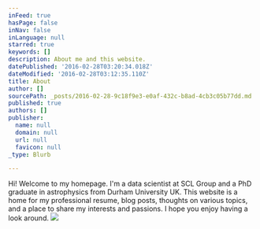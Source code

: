 ```yaml
---
inFeed: true
hasPage: false
inNav: false
inLanguage: null
starred: true
keywords: []
description: About me and this website.
datePublished: '2016-02-28T03:20:34.018Z'
dateModified: '2016-02-28T03:12:35.110Z'
title: About
author: []
sourcePath: _posts/2016-02-28-9c18f9e3-e0af-432c-b8ad-4cb3c05b77dd.md
published: true
authors: []
publisher:
  name: null
  domain: null
  url: null
  favicon: null
_type: Blurb

---
```

Hi! Welcome to my homepage. I'm a data scientist at SCL Group and a PhD graduate in astrophysics from Durham University UK. This website is a home for my professional resume, blog posts, thoughts on various topics, and a place to share my interests and passions. I hope you enjoy having a look around.
![](https://the-grid-user-content.s3-us-west-2.amazonaws.com/f45935dc-13f6-40f7-84f7-64a260a20f0c.JPG)
